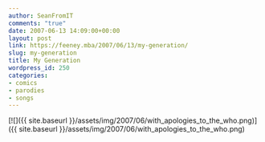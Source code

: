 ```yaml
---
author: SeanFromIT
comments: "true"
date: 2007-06-13 14:09:00+00:00
layout: post
link: https://feeney.mba/2007/06/13/my-generation/
slug: my-generation
title: My Generation
wordpress_id: 250
categories:
- comics
- parodies
- songs
---
```


[![]({{ site.baseurl }}/assets/img/2007/06/with_apologies_to_the_who.png)]({{ site.baseurl }}/assets/img/2007/06/with_apologies_to_the_who.png)
